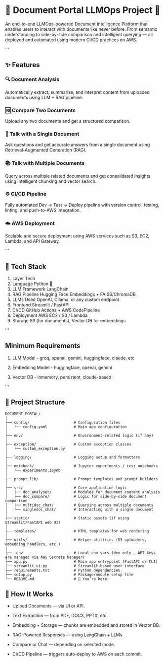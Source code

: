 # 📄 Document Portal LLMOps Project 🚀

An end-to-end LLMOps-powered Document Intelligence Platform that enables users to interact with documents like never before. From semantic understanding to side-by-side comparison and intelligent querying — all deployed and automated using modern CI/CD practices on AWS.

'''

## ✨ Features

### 🔍 Document Analysis

Automatically extract, summarize, and interpret content from uploaded documents using LLM + RAG pipeline.

### 🆚 Compare Two Documents

Upload any two documents and get a structured comparison.

### 💬 Talk with a Single Document

Ask questions and get accurate answers from a single document using Retrieval-Augmented Generation (RAG).

### 📚 Talk with Multiple Documents

Query across multiple related documents and get consolidated insights using intelligent chunking and vector search.

### ⚙️ CI/CD Pipeline

Fully automated Dev → Test → Deploy pipeline with version control, testing, linting, and push-to-AWS integration.

### ☁️ AWS Deployment

Scalable and secure deployment using AWS services such as S3, EC2, Lambda, and API Gateway.

'''

## 🧠 Tech Stack
1. Layer	        Tech
2. Language	        Python 🐍
3. LLM Framework	LangChain
4. RAG Pipeline	    Hugging Face Embeddings + FAISS/ChromaDB
5. LLMs Used	    OpenAI, Ollama, or any custom endpoint
6. Frontend	        Streamlit / FastAPI
7. CI/CD	        GitHub Actions + AWS CodePipeline
8. Deployment	    AWS EC2 / S3 / Lambda
9. Storage	        S3 (for documents), Vector DB for embeddings

'''

## Minimum Requirements

1. LLM Model - groq, openai, gemini, huggingface, claude, etc

2. Embedding Model - huggingface, openai, gemini

3. Vector DB - inmemory, persistent, cloude-based

'''

## 📂 Project Structure

```plaintext
DOCUMENT_PORTAL/
│
├── config/                    # Configuration files
│   └── config.yaml            # Main app configuration
│
├── env/                       # Environment-related logic (if any)
│
├── exception/                 # Custom exception classes
│   └── custom_exception.py
│
├── logging/                   # Logging setup and formatters
│
├── notebook/                  # Jupyter experiments / test notebooks
│   └── experiments.ipynb
│
├── prompt_lib/                # Prompt templates and prompt builders
│
├── src/                       # Core application logic
│   ├── doc_analyser/          # Modules for document content analysis
│   ├── doc_compare/           # Logic for side-by-side document comparison
│   ├── multidoc_chat/         # Querying across multiple documents
│   └── singledoc_chat/        # Interacting with a single document
│
├── static/                    # Static assets (if using Streamlit/FastAPI web UI)
│
├── templates/                 # HTML templates for web rendering
│
├── utils/                     # Helper utilities (S3 uploaders, embedding handlers, etc.)
│
├── .env                       # Local env vars (dev only – API keys are managed via AWS Secrets Manager)
├── app.py                     # Main app entrypoint (FastAPI or CLI)
├── streamlit_ui.py            # Streamlit-based user interface
├── requirements.txt           # Python dependencies
├── setup.py                   # Package/module setup file
└── README.md                  # 📘 You’re here!

```

## 🚀 How It Works
- Upload Documents — via UI or API.

- Text Extraction — from PDF, DOCX, PPTX, etc.

- Embedding + Storage — chunks are embedded and stored in Vector DB.

- RAG-Powered Responses — using LangChain + LLMs.

- Compare or Chat — depending on selected mode.

- CI/CD Pipeline — triggers auto-deploy to AWS on each commit.
